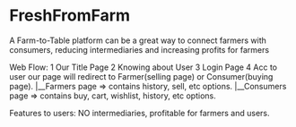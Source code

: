 # FreshFromFarm
A Farm-to-Table platform can be a great way to connect farmers with consumers, reducing intermediaries and increasing profits for farmers


Web Flow:
1 Our Title Page
2 Knowing about User
3 Login Page
4 Acc to user our page will redirect to Farmer(selling page) or Consumer(buying page).
  |__Farmers page => contains history, sell, etc options.
  |__Consumers page => contains buy, cart, wishlist, history, etc options.


Features to users:
NO intermediaries, profitable for farmers and users.

